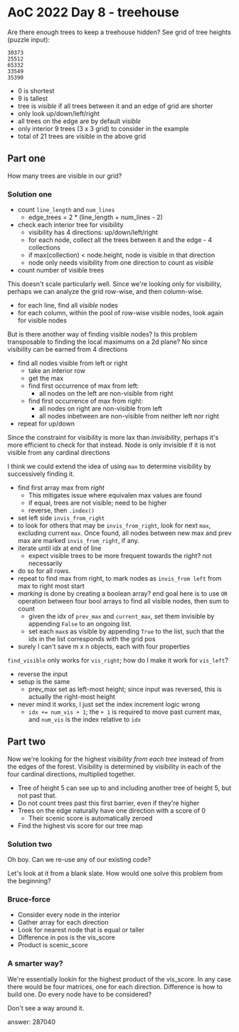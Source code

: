 # AoC 2022 Day 8 - treehouse

Are there enough trees to keep a treehouse hidden? See grid of tree heights (puzzle input):

```
30373
25512
65332
33549
35390
```

- 0 is shortest
- 9 is tallest
- tree is *visible* if all trees between it and an edge of grid are shorter
- only look up/down/left/right
- all trees on the edge are by default *visible*
- only interior 9 trees (3 x 3 grid) to consider in the example
- total of 21 trees are visible in the above grid

## Part one

How many trees are visible in our grid?

### Solution one

- count `line_length` and `num_lines`
  - edge_trees = 2 * (line_length + num_lines - 2)
- check each interior tree for visibility
  - visibility has 4 directions: up/down/left/right
  - for each node, collect all the trees between it and the edge - 4 collections
  - if max(collection) < node.height, node is visible in that direction
  - node only needs visibility from one direction to count as *visible*
- count number of visible trees

This doesn't scale particularly well. Since we're looking only for visibility, perhaps we can analyze the grid row-wise, and then column-wise.

- for each line, find all *visible* nodes
- for each column, within the pool of row-wise visible nodes, look again for visible nodes

But is there another way of finding visible nodes? Is this problem transposable to finding the local maximums on a 2d plane? No since visibility can be earned from 4 directions

- find all nodes visible from left or right
  - take an interior row
  - get the max
  - find first occurrence of max from left:
    - all nodes on the left are non-visible from right
  - find first occurrence of max from right:     
    - all nodes on right are non-visible from left
    - all nodes inbetween are non-visible from neither left nor right
- repeat for up/down

Since the constraint for visibility is more lax than *invisibility*, perhaps it's more efficient to check for that instead. Node is only invisible if it is not visible from any cardinal directions

I think we could extend the idea of using `max` to determine visibility by successively finding it.

- find first array max from *right*
  - This mitigates issue where equivalen max values are found
  - if equal, trees are not visible; need to be higher
  - reverse, then `.index()`
- set left side `invis_from_right`
- to look for others that may be `invis_from_right`, look for next `max`, excluding current `max`. Once found, all nodes between new max and prev max are marked `invis_from_right`, if any.
- iterate until idx at end of line
  - expect visible trees to be more frequent towards the right? not necessarily
- do so for all rows.
- repeat to find max from right, to mark nodes as `invis_from left` from max to right most start
- *marking* is done by creating a boolean array? end goal here is to use `OR` operation between four bool arrays to find all visible nodes, then sum to count
  - given the idx of `prev_max` and `current_max`, set them invisible by appending `False` to an ongoing list.
  - set each `max`s as visible by appending `True` to the list, such that the idx in the list corresponds with the grid pos
- surely I can't save m x n objects, each with four properties 

`find_visible` only works for `vis_right`; how do I make it work for `vis_left`?

- reverse the input
- setup is the same
  - prev_max set as left-most height; since input was reversed, this is actually the right-most height
- never mind it works, I just set the index increment logic wrong
  - `idx += num_vis + 1`; the `+ 1` is required to move past current max, and `num_vis` is the index relative to `idx`

## Part two

Now we're looking for the highest *visibility from each tree* instead of from the edges of the forest. Visibility is determined by visibility in each of the four cardinal directions, multiplied together.

- Tree of height 5 can see up to and including another tree of height 5, but not past that.
- Do not count trees past this first barrier, even if they're higher
- Trees on the edge naturally have one direction with a score of 0
  - Their scenic score is automatically zeroed
- Find the highest vis score for our tree map

### Solution two

Oh boy. Can we re-use any of our existing code?

Let's look at it from a blank slate. How would one solve this problem from the beginning?

### Bruce-force

- Consider every node in the interior
- Gather array for each direction
- Look for nearest node that is equal or taller
- Difference in pos is the vis_score
- Product is scenic_score

### A smarter way?

We're essentially lookin for the highest product of the vis_score. In any case there would be four matrices, one for each direction. Difference is how to build one. Do every node have to be considered?

Don't see a way around it.

answer: 287040
